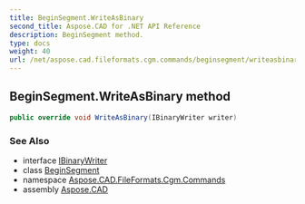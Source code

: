 ```yaml
---
title: BeginSegment.WriteAsBinary
second_title: Aspose.CAD for .NET API Reference
description: BeginSegment method. 
type: docs
weight: 40
url: /net/aspose.cad.fileformats.cgm.commands/beginsegment/writeasbinary/
---
```

## BeginSegment.WriteAsBinary method

```csharp
public override void WriteAsBinary(IBinaryWriter writer)
```

### See Also

* interface [IBinaryWriter](../../../aspose.cad.fileformats.cgm/ibinarywriter/)
* class [BeginSegment](../)
* namespace [Aspose.CAD.FileFormats.Cgm.Commands](../../beginsegment/)
* assembly [Aspose.CAD](../../../)


